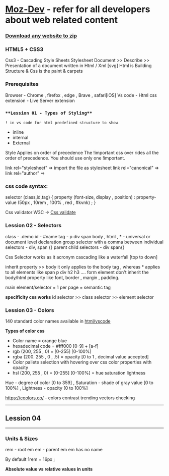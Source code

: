 

# [Moz-Dev](https://developer.mozilla.org/en-US/) - refer for all developers about web related content 

### [Download any website to zip](https://www.google.com/search?channel=fs&client=ubuntu-sn&q=save+web+2+zip)


### **HTML5 + CSS3**
Css3 - Cascading Style Sheets 
Stylesheet Document >> Describe >> Presentation of a document written in Html / Xml [svg] 
Html is Building Structure & Css is the paint & carpets

### **Prerequisites**

Browser - Chrome , firefox , edge , Brave , safari[iOS]
Vs code - Html css extension - Live Server extension

### `**Lession 01 - Types of Styling**`
`! in vs code for html predefined structure to show`
- inline
- internal
- External

Style Applies on order of precedence
The !important css over rides all the order of precedence.
You should use only one !important.

link rel="stylesheet" => import the file as stylesheet
link rel="canonical" =>
link rel="author" => 

### css code syntax:
selector (class,id,tag) {
property (font-size, display , position) : property-value (50px , 10rem , 100% , red , #kvnk) ;
}

Css validator W3C -> [Css validate](https://jigsaw.w3.org/css-validator/) 

### **Lession 02 - Selectors**
class - .demo
id - #name
tag - p div span
body , html , * - universal or document level declaration 
group selector with a comma between individual selectors - div, span {}
parent child selectors - div span{} 

Css Selector works as it acronym cascading like a waterfall [top to down]

inherit property >> body it only applies to the body tag , whereas * applies to all elements like span p div h2 h3 ....
form element don't inherit the body/html property like font, border , margin , padding.

main element/selector = 1 per page = semantic tag 

**specificity css works**
id selector >> class selector >> element selector

### **Lession 03 - Colors**
140 standard color names available in [html/vscode](https://www.w3schools.com/colors/colors_names.asp) 

**Types of color css**
- Color name = orange blue
- hexadecimal code = #fff000 [0-9] + [a-f]
- rgb (200, 255 , 0) = [0-255] [0-100%]
- rgba (200. 255 , 0 , .5) = opacity [0 to 1 , decimal value accepted]
- Color pallete selection with hovering over css color properties with opacity
- hsl (200, 255 , 0) = [0-255] [0-100%] = hue saturation lightness

Hue - degree of color [0 to 359] , Saturation - shade of gray value [0 to 100%] , Lightness - opacity [0 to 100%]

https://coolors.co/ - colors contrast trending vectors checking


------------------------------------------------------------------------------------------------------
## **Lession 04**
------------------------------------------------------------------------------------------------------

### Units & Sizes
rem - root em
em - parent em
em has no name

By default 1rem = 16px ;

**Absolute value vs relative values in units**






























